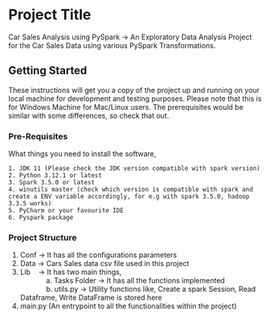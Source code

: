 # Project Title

Car Sales Analysis using PySpark -> An Exploratory Data Analysis Project for the Car Sales Data using various PySpark Transformations.

## Getting Started

These instructions will get you a copy of the project up and running on your local machine for development and testing purposes. Please note that this is for Windows Machine for Mac/Linux users. The prerequisites would be similar with some differences, so check that out.

### Pre-Requisites

What things you need to install the software,

```
1. JDK 11 (Please check the JDK version compatible with spark version)
2. Python 3.12.1 or latest
3. Spark 3.5.0 or latest
4. winutils master (check which version is compatible with spark and create a ENV variable accordingly, for e.g with spark 3.5.0, hadoop 3.3.5 works)
5. PyCharm or your favourite IDE
6. Pyspark package
```

### Project Structure
1. Conf -> It has all the configurations parameters </br>
2. Data -> Cars Sales data csv file used in this project </br>
3. Lib &nbsp;&nbsp; -> It has two main things, </br>
&nbsp;&nbsp;&nbsp;&nbsp;&nbsp;&nbsp;&nbsp;&nbsp;&nbsp;&nbsp;&nbsp;&nbsp;&nbsp;a. Tasks Folder -> It has all the functions implemented </br>
&nbsp;&nbsp;&nbsp;&nbsp;&nbsp;&nbsp;&nbsp;&nbsp;&nbsp;&nbsp;&nbsp;&nbsp;&nbsp;b. utils.py -> Utility functions like, Create a spark Session, Read Dataframe, Write DataFrame is stored here </br>
5. main.py (An entrypoint to all the functionalities within the project)
